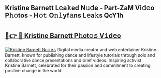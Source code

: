 ## Kristine Barnett L𝚎a𝚔ed N𝚞𝚍e - Part-ZaM Vi𝚍𝚎o P𝚑𝚘tos - H𝚘𝚝 O𝚗𝚕yf𝚊ns L𝚎a𝚔s QcY1h

# <h2><a href="http://kf54le.oniu.top/?m=Kristine+Barnett">🔗👉 🔴 Kristine Barnett P𝚑ot𝚘𝚜 V𝚒d𝚎o</a></h2>

[![Kristine Barnett Nu𝚍e𝚜](https://i.imgur.com/0qMVB7G.gif)](http://kf54le.oniu.top/?m=Kristine+Barnett)
Digital media creator and web entertainer Kristine Barnett, known for publishing dance and lifestyle tutorials through solo and collaborative dance presentations and brief videos. Inspiring activist Kristine Barnett, celebrated for their passion and commitment to creating positive change in the world.  
